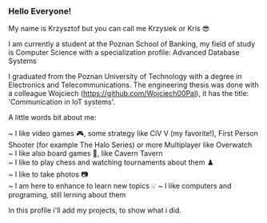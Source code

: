 ### Hello Everyone! 

My name is Krzysztof but you can call me Krzysiek or Kris 😎

I am currently a student at the Poznan School of Banking, my field of study is Computer Science with a specialization profile: Advanced Database Systems

I graduated from the Poznan University of Technology with a degree in Electronics and Telecommunications. The engineering thesis was done with a colleague Wojciech (https://github.com/Wojciech00Pal), it has the title: 'Communication in IoT systems'.

A little words bit about me:

~ I like video games 🎮, some strategy like CiV V (my favorite!), First Person Shooter (for example The Halo Series) or more Multiplayer like Overwatch <br />
~ I like also board games 🎲, like Cavern Tavern <br />
~ I like to play chess and watching tournaments about them ♟️ <br />
~ I like to take photos 📷 <br />
~ I am here to enhance to learn new topics 💡 
~ I like computers and programing, still lerning about them 

In this profile i'll add my projects, to show what i did.

<!--
Do siebie samego: "<!-- zaczyna sie komentarz "- - >" razem połączone w 1 daje koniec linii z komentarzem. Także publicznie tego nie widać

<br /> masz nową linie także gitarka

**kryty8/kryty8** is a ✨ _special_ ✨ repository because its `README.md` (this file) appears on your GitHub profile.

Here are some ideas to get you started:

- 🔭 I’m currently working on ...
- 🌱 I’m currently learning ...
- 👯 I’m looking to collaborate on ...
- 🤔 I’m looking for help with ...
- 💬 Ask me about ...
- 📫 How to reach me: ...
- 😄 Pronouns: ...
- ⚡ Fun fact: ...
https://www.markdownguide.org/cheat-sheet/ odosnie np. pogrubień tutaj, wstawienia obrazka etc.
https://docs.github.com/en/get-started/onboarding/getting-started-with-github-team - odnosnie krok po kroku how 2 github
-->


